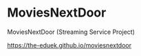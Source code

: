 # MoviesNextDoor
 MoviesNextDoor (Streaming Service Project)

https://the-eduek.github.io/moviesnextdoor
